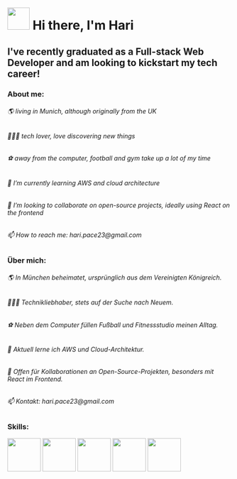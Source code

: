 ### <h1><img src="https://github.com/hari-pace/hari-pace/assets/139553466/77e51178-9786-474f-ab1e-35d671b81261" height="50px" />  Hi there, I'm Hari </h1>

<h2>I've recently graduated as a Full-stack Web Developer and am looking to kickstart my tech career!</h2>

<h3>About me:</h3>

<h6>🌎 living in Munich, although originally from the UK</h6>
<h6>👨🏽‍💻 tech lover, love discovering new things</h6>
<h6>⚽ away from the computer, football and gym take up a lot of my time</h6>
<h6>🌱 I’m currently learning AWS and cloud architecture</h6>
<h6>👯 I’m looking to collaborate on open-source projects, ideally using React on the frontend</h6>
<h6>📫 How to reach me: hari.pace23@gmail.com</h6>

<h3>Über mich:</h3>

<h6>🌎 In München beheimatet, ursprünglich aus dem Vereinigten Königreich.</h6>
<h6>👨🏽‍💻 Technikliebhaber, stets auf der Suche nach Neuem.</h6>
<h6>⚽ Neben dem Computer füllen Fußball und Fitnessstudio meinen Alltag.</h6>
<h6>🌱 Aktuell lerne ich AWS und Cloud-Architektur.</h6>
<h6>👯 Offen für Kollaborationen an Open-Source-Projekten, besonders mit React im Frontend.</h6>
<h6>📫 Kontakt: hari.pace23@gmail.com</h6>






<h3>Skills:</h3>

<img src="https://github.com/hari-pace/hari-pace/assets/139553466/7e7e5add-cee6-40e1-bbc9-ba679ba21690" height="75px" />
<img src="https://github.com/hari-pace/hari-pace/assets/139553466/e0136f81-566a-4e29-9672-533f783e6ecf" height="75px" />
<img src="https://github.com/hari-pace/hari-pace/assets/139553466/910a1003-cab8-422c-a7b7-a3f312d89e9a" height="75px" />
<img src="https://github.com/hari-pace/hari-pace/assets/139553466/7e7e5add-cee6-40e1-bbc9-ba679ba21690" height="75px" />
<img src="https://github.com/hari-pace/hari-pace/assets/139553466/7e7e5add-cee6-40e1-bbc9-ba679ba21690" height="75px" />



<!--
**hari-pace/hari-pace** is a ✨ _special_ ✨ repository because its `README.md` (this file) appears on your GitHub profile.

Here are some ideas to get you started:

- 🔭 I’m currently working on ...
- 🌱 I’m currently learning ...
- 👯 I’m looking to collaborate on ...
- 🤔 I’m looking for help with ...
- 💬 Ask me about ...
- 📫 How to reach me: ...
- 😄 Pronouns: ...
- ⚡ Fun fact: ...
-->
